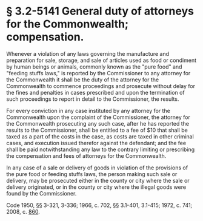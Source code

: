 # § 3.2-5141 General duty of attorneys for the Commonwealth; compensation.

<p>Whenever a violation of any laws governing the manufacture and preparation for sale, storage, and sale of articles used as food or condiment by human beings or animals, commonly known as the "pure food" and "feeding stuffs laws," is reported by the Commissioner to any attorney for the Commonwealth it shall be the duty of the attorney for the Commonwealth to commence proceedings and prosecute without delay for the fines and penalties in cases prescribed and upon the termination of such proceedings to report in detail to the Commissioner, the results.</p><p>For every conviction in any case instituted by any attorney for the Commonwealth upon the complaint of the Commissioner, the attorney for the Commonwealth prosecuting any such case, after he has reported the results to the Commissioner, shall be entitled to a fee of $10 that shall be taxed as a part of the costs in the case, as costs are taxed in other criminal cases, and execution issued therefor against the defendant; and the fee shall be paid notwithstanding any law to the contrary limiting or prescribing the compensation and fees of attorneys for the Commonwealth.</p><p>In any case of a sale or delivery of goods in violation of the provisions of the pure food or feeding stuffs laws, the person making such sale or delivery, may be prosecuted either in the county or city where the sale or delivery originated, or in the county or city where the illegal goods were found by the Commissioner.</p><p>Code 1950, §§ 3-321, 3-336; 1966, c. 702, §§ 3.1-401, 3.1-415; 1972, c. 741; 2008, c. <a href='http://lis.virginia.gov/cgi-bin/legp604.exe?081+ful+CHAP0860'>860</a>.</p>